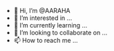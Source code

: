 - 👋 Hi, I’m @AARAHA
- 👀 I’m interested in ...
- 🌱 I’m currently learning ...
- 💞️ I’m looking to collaborate on ...
- 📫 How to reach me ...

<!---
AARAHA/AARAHA is a ✨ special ✨ repository because its `README.md` (this file) appears on your GitHub profile.
You can click the Preview link to take a look at your changes.
--->
